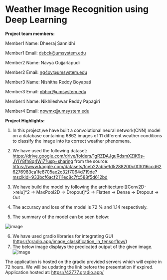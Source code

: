 # Weather Image Recognition using Deep Learning

**Project team members:**

Member1 Name: Dheeraj Sannidhi

Member1 Email: dsbck@umsystem.edu

Member2 Name: Navya Gujjarlapudi

Member2 Email: ng4xv@umsystem.edu

Member3 Name: Nishitha Reddy Boyapati

Member3 Email: nbhcr@umsystem.edu

Member4 Name: Nikhileshwar Reddy Papagiri

Member4 Email: npwmx@umsystem.edu

**Project Highlights:**

1. In this project,we have built a convolutional neural network(CNN) model on a database containing 6862 images of 11 different weather conditions to  classify the image into its correct weather phenomena.

2. We have used the following dataset: https://drive.google.com/drive/folders/1gRZDAJguRdsmXZiK9s-JYIY8fh8q4Wi7?usp=sharing from the source: https://www.kaggle.com/datasets/fceb22ab5e1d5288200c0f3016ccd626276983ca1fe8705ae2c32f7064d719de?msclkid=933bcf6acf2111ec8c7fc588f5d612bd

3. We have build the model by following the architecture:[[Conv2D->relu]*2 -> MaxPool2D -> Dropout]*2 -> Flatten -> Dense -> Dropout -> Out

4. The accuracy and loss of the model is 72 % and 1.14 respectively.

5. The summary of the model can be seen below:

![image](https://user-images.githubusercontent.com/98193330/167321127-da81abd4-ebe2-40c6-afcf-8e05a802d1f3.png)

6. We have used gradio libraries for integrating GUI (https://gradio.app/image_classification_in_tensorflow/)
7. The below image displays the predicated output of the given image.
![image](https://user-images.githubusercontent.com/98193330/167321574-ae3191f5-3454-4990-a19f-7928531b9496.png)


The application is hosted on the gradio provided servers which will expire in 72 hours. We will be updating the link before the presentation if expired.
Application hosted at: https://42777.gradio.app/


